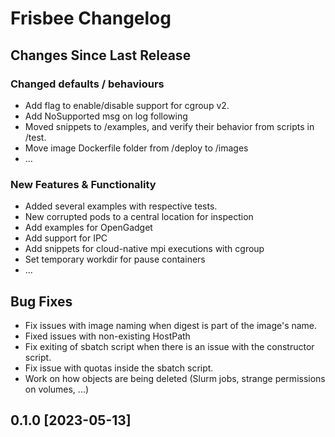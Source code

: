 # Frisbee Changelog

## Changes Since Last Release

### Changed defaults / behaviours
- Add flag to enable/disable support for cgroup v2.
- Add NoSupported msg on log following
- Moved snippets to /examples, and verify their behavior from scripts in /test.
- Move image Dockerfile folder from /deploy to /images
- ...

### New Features & Functionality
- Added several examples with respective tests.
- New corrupted pods to a central location for inspection
- Add examples for OpenGadget
- Add support for IPC
- Add snippets for cloud-native mpi executions with cgroup
- Set temporary workdir for pause containers
- ...

## Bug Fixes
- Fix issues with image naming when digest is part of the image's name.
- Fixed issues with non-existing HostPath
- Fix exiting of sbatch script when there is an issue with the constructor script.
- Fix issue with quotas inside the sbatch script.
- Work on how objects are being deleted (Slurm jobs, strange permissions on volumes, ...)

## 0.1.0 \[2023-05-13\]
